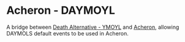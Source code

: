 # Acheron - DAYMOYL

A bridge between [Death Alternative - YMOYL](https://www.nexusmods.com/skyrimspecialedition/mods/13264) and [Acheron](https://github.com/Scrabx3/Acheron), allowing DAYMOLS default events to be used in Acheron.
